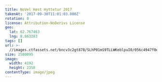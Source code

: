 ```yaml
---
title: NoVel Høst Hyttetur 2017
takenAt: '2017-09-30T11:01:03.000Z'
rotation: 0
license: Attribution-NoDerivs License
geo:
  lat: 62.767463
  lng: 8.863283
tags: []
url: >-
  //images.ctfassets.net/bncv3c2gt878/SLhP01mS9TLLWKeblpuI0/056c4947f0e3bad76c23d81ad033e2f4/novel-hst-hyttetur-2017_37389562506_o
size: 2580095
image:
  width: 4192
  height: 2358
contentType: image/jpeg
---
```


